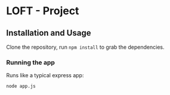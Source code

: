 # LOFT - Project

## Installation and Usage

Clone the repository, run `npm install` to grab the dependencies.

### Running the app

Runs like a typical express app:

    node app.js

